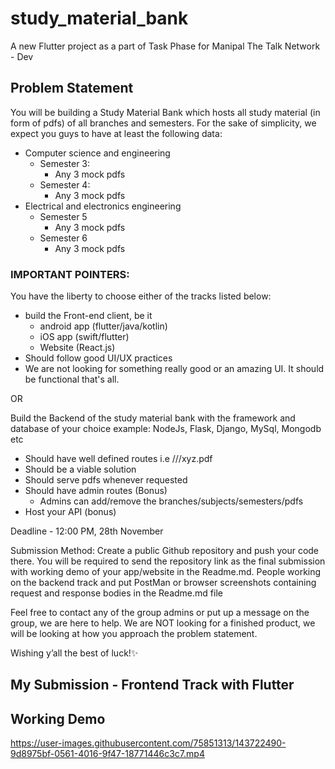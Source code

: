 # study_material_bank

A new Flutter project as a part of Task Phase for Manipal The Talk Network - Dev

## Problem Statement

You will be building a Study Material Bank which hosts all study material (in form of pdfs) of all branches and semesters. For the sake of simplicity, we expect you guys to have at least the following data:
- Computer science and engineering
    - Semester 3:
        - Any 3 mock pdfs
    - Semester 4:
        - Any 3 mock pdfs
- Electrical and electronics engineering
    - Semester 5
        - Any 3 mock pdfs
    - Semester 6
        - Any 3 mock pdfs

### IMPORTANT POINTERS:
You have the liberty to choose either of the tracks listed below:
-  build the Front-end client, be it
    - android app (flutter/java/kotlin)
    - iOS app (swift/flutter)
    - Website (React.js)
- Should follow good UI/UX practices
-  We are not looking for something really good or an amazing UI. It should be functional that's all.

OR

Build the Backend of the study material bank with the framework and database of your choice example: NodeJs, Flask, Django, MySql, Mongodb etc
- Should have well defined routes i.e <stream>/<subject>/<semester>/xyz.pdf
- Should be a viable solution
- Should serve pdfs whenever requested
- Should have admin routes (Bonus)
    - Admins can add/remove the branches/subjects/semesters/pdfs
- Host your API (bonus)



Deadline - 12:00 PM, 28th November

Submission Method: Create a public Github repository and push your code there. You will be required to send the repository link as the final submission with working demo of your app/website in the Readme.md. People working on the backend track and put PostMan or browser screenshots containing request and response bodies in the Readme.md file

Feel free to contact any of the group admins or put up a message on the group, we are here to help. We are NOT looking for a finished product, we will be looking at how you approach the problem statement.

Wishing y’all the best of luck!✨
    
    
    
    
## My Submission - Frontend Track with Flutter
   
## Working Demo

https://user-images.githubusercontent.com/75851313/143722490-9d8975bf-0561-4016-9f47-18771446c3c7.mp4


    

    
    
